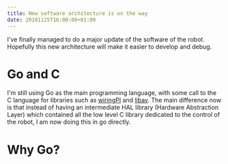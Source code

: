 ```yaml
---
title: New software architecture is on the way
date: 20181125T16:00:00+01:00
---
```


I've finally managed to do a major update of the software of the robot. Hopefully this new architecture will make it easier to develop and debug.

<!--more-->

# Go and C

I'm still using Go as the main programming language, with some call to the C language for libraries such as [wiringPI](http://wiringpi.com/) and [libav](https://libav.org/). The main difference now is that instead of having an intermediate HAL library (Hardware Abstraction Layer) which contained all the low level C library dedicated to the control of the robot, I am now doing this in go directly.


# Why Go?

